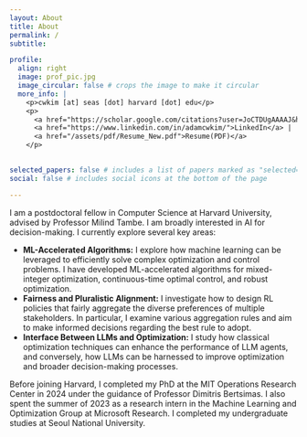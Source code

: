 ```yaml
---
layout: About
title: About
permalink: /
subtitle: 

profile:
  align: right
  image: prof_pic.jpg
  image_circular: false # crops the image to make it circular
  more_info: |
    <p>cwkim [at] seas [dot] harvard [dot] edu</p>
    <p>
      <a href="https://scholar.google.com/citations?user=JoCTDUgAAAAJ&hl=en">Google Scholar</a> |
      <a href="https://www.linkedin.com/in/adamcwkim/">LinkedIn</a> |
      <a href="/assets/pdf/Resume_New.pdf">Resume(PDF)</a>
    </p>
  

selected_papers: false # includes a list of papers marked as "selected={true}"
social: false # includes social icons at the bottom of the page

---
```


I am a postdoctoral fellow in Computer Science at Harvard University, advised by Professor Milind Tambe. I am broadly interested in AI for decision-making. I currently explore several key areas:
- **ML-Accelerated Algorithms:** I explore how machine learning can be leveraged to efficiently solve complex optimization and control problems. I have developed ML-accelerated algorithms for mixed-integer optimization, continuous-time optimal control, and robust optimization.
- **Fairness and Pluralistic Alignment:** I investigate how to design RL policies that fairly aggregate the diverse preferences of multiple stakeholders. In particular, I examine various aggregation rules and aim to make informed decisions regarding the best rule to adopt.
- **Interface Between LLMs and Optimization:** I study how classical optimization techniques can enhance the performance of LLM agents, and conversely, how LLMs can be harnessed to improve optimization and broader decision-making processes.

Before joining Harvard, I completed my PhD at the MIT Operations Research Center in 2024 under the guidance of Professor Dimitris Bertsimas. I also spent the summer of 2023 as a research intern in the Machine Learning and Optimization Group at Microsoft Research. I completed my undergraduate studies at Seoul National University.





